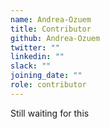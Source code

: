 ```yaml
---
name: Andrea-Ozuem
title: Contributor
github: Andrea-Ozuem
twitter: ""
linkedin: ""
slack: ""
joining_date: ""
role: contributor
---
```


Still waiting for this
